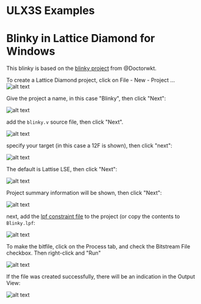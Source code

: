 # ULX3S Examples

# Blinky in Lattice Diamond for Windows
This blinky is based on the [blinky project](https://github.com/DoctorWkt/ULX3S-Blinky) from @Doctorwkt.

To create a Lattice Diamond project, click on File - New - Project ...
![alt text](./blinky/images/diamond-project-step0.PNG )

Give the project a name, in this case "Blinky", then click "Next":

![alt text](./blinky/images/diamond-project-step1.PNG )

add the `blinky.v` source file, then click "Next".

![alt text](./blinky/images/diamond-project-step2.PNG )
 
specify your target (in this case a 12F is shown), then click "next":

![alt text](./blinky/images/diamond-project-step3.PNG )

The default is Lattise LSE, then click "Next":

![alt text](./blinky/images/diamond-project-step4.PNG )

Project summary information will be shown, then click "Next":

![alt text](./blinky/images/diamond-project-step5.PNG )

next, add the [lpf constraint file](../doc/constraints/ulx3s_v20.lpf) to the project (or copy the contents to `Blinky.lpf`:

![alt text](./blinky/images/diamond-project-add-lpf.PNG )

To make the bitfile, click on the Process tab, and check the Bitstream File checkbox. Then right-click and "Run"

![alt text](./blinky/images/diamond-project-make-bitfile.PNG )

If the file was created successfully, there will be an indication in the Output View:

![alt text](./blinky/images/diamond-Blinky-bitfile-success-output.PNG )
